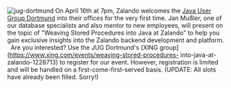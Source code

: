 ![jug-dortmund](/files/2013/04/jug-dortmund.png) On April 16th at 7pm, Zalando
welcomes the [Java User Group Dortmund](http://www.jugdo.de/) into their
offices for the very first time. Jan Mußler, one of our database specialists
and also mentor to new employees, will present on the topic of "Weaving Stored
Procedures into Java at Zalando" to help you gain exclusive insights into the
Zalando backend development and platform.   Are you interested? Use the JUG
Dortmund's [XING group](https://www.xing.com/events/weaving-stored-procedures-
into-java-at-zalando-1228713) to register for our event. However, registration
is limited and will be handled on a first-come-first-served basis. (UPDATE:
All slots have already been filled. Sorry!)

